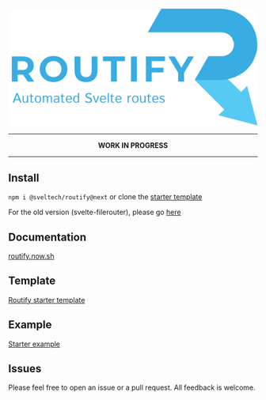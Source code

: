 ![](./routify.png)


----

<p align="center"> 
  <strong>WORK IN PROGRESS</strong>
</p>

----




## Install
``npm i @sveltech/routify@next`` or clone the [starter template](https://github.com/sveltech/routify-starter)

For the old version (svelte-filerouter), please go [here](https://github.com/sveltech/routify/tree/v1)

## Documentation
[routify.now.sh](https://routify.now.sh/docs/introduction)

## Template
[Routify starter template](https://github.com/sveltech/routify-starter)

## Example
[Starter example](https://routify-starter.now.sh/)

## Issues
Please feel free to open an issue or a pull request. All feedback is welcome.
